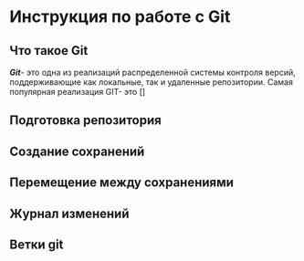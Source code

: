 # Инструкция по работе с Git

## Что такое Git

***Git***- это одна из реализаций распределенной системы контроля версий, поддерживающие как локальные, так и удаленные репозитории. Самая популярная реализация GIT- это []
## Подготовка репозитория

## Создание сохранений

## Перемещение между сохранениями

## Журнал изменений

## Ветки git

##